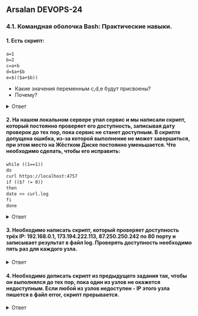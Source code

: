 ## Arsalan DEVOPS-24

### 4.1. Командная оболочка Bash: Практические навыки. 

#### 1. Есть скрипт:
``` 
a=1
b=2
c=a+b
d=$a+$b
e=$(($a+$b))
```
* Какие значения переменным c,d,e будут присвоены?
* Почему?

<details>
<summary>Ответ</summary>

![](41/4.1.1.png)
</details>

#### 2. На нашем локальном сервере упал сервис и мы написали скрипт, который постоянно проверяет его доступность, записывая дату проверок до тех пор, пока сервис не станет доступным. В скрипте допущена ошибка, из-за которой выполнение не может завершиться, при этом место на Жёстком Диске постоянно уменьшается. Что необходимо сделать, чтобы его исправить:
```
while ((1==1))
do
curl https://localhost:4757
if (($? != 0))
then
date >> curl.log
fi
done
```

<details>
<summary>Ответ</summary>

```commandline
#!/usr/bin/env bash

while ((1==1))
do
 curl -I http://localhost:4757
 if (($? != 0));
   then
     date >> curl.log
   else
     exit
 fi
done
```
</details>

#### 3. Необходимо написать скрипт, который проверяет доступность трёх IP: 192.168.0.1, 173.194.222.113, 87.250.250.242 по 80 порту и записывает результат в файл log. Проверять доступность необходимо пять раз для каждого узла.

<details>
<summary>Ответ</summary>

![](41/4.1.3.png)
</details>

#### 4. Необходимо дописать скрипт из предыдущего задания так, чтобы он выполнялся до тех пор, пока один из узлов не окажется недоступным. Если любой из узлов недоступен - IP этого узла пишется в файл error, скрипт прерывается.
<details>
<summary>Ответ</summary>

`Для тестирования скрипта с имитировал не достопность одного хоста,закрыл на файрволе исходящие до 87.250.250.242`

![](41/4.1.4_1.png)
![](41/4.1.4_2.png)

</details>

